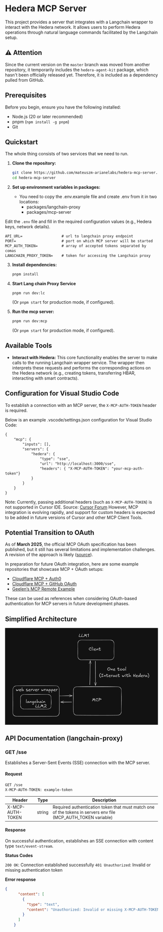 # Hedera MCP Server

This project provides a server that integrates with a Langchain wrapper to interact with the Hedera network. It allows users to perform Hedera operations through natural language commands facilitated by the Langchain setup.

## ⚠️ Attention
Since the current version on the `master` branch was moved from another repository, it temporarily includes the `hedera-agent-kit` package, which hasn't been officially released yet. Therefore, it is included as a dependency pulled from GitHub.

## Prerequisites

Before you begin, ensure you have the following installed:
- Node.js (20 or later recommended)
- pnpm (`npm install -g pnpm`)
- Git

## Quickstart
The whole thing consists of two services that we need to run.

1.  **Clone the repository:**
    ```sh
    git clone https://github.com/mateuszm-arianelabs/hedera-mcp-server.git
    cd hedera-mcp-server
    ```

2.  **Set up environment variables in packages:**
    - You need to copy the .env.example file and create .env from it in two locations:
        - packages/langchain-proxy
        - packages/mcp-server

Edit the `.env` file and fill in the required configuration values (e.g., Hedera keys, network details).
```shell
API_URL=                  # url to langchain proxy endpoint
PORT=                     # port on which MCP server will be started
MCP_AUTH_TOKEN=           # array of accepted tokens separated by comas
LANGCHAIN_PROXY_TOKEN=    # token for accessing the Langchain proxy
```

3.  **Install dependencies:**
    ```sh
    pnpm install
    ```

4.  **Start Lang chain Proxy Service**
    ```
    pnpm run dev:lc
    ```
    (Or `pnpm start` for production mode, if configured).
5.  **Run the mcp server:**
    ```sh
    pnpm run dev:mcp
    ```
    (Or `pnpm start` for production mode, if configured).

## Available Tools

-   **Interact with Hedera:** This core functionality enables the server to make calls to the running Langchain wrapper service. The wrapper then interprets these requests and performs the corresponding actions on the Hedera network (e.g., creating tokens, transferring HBAR, interacting with smart contracts).

## Configuration for Visual Studio Code
To establish a connection with an MCP server, the `X-MCP-AUTH-TOKEN` header is required.

Below is an example .vscode/settings.json configuration for Visual Studio Code:

```
{
    "mcp": {
        "inputs": [],
        "servers": {
            "hedera": {
                "type": "sse",
                "url": "http://localhost:3000/sse",
                "headers": { "X-MCP-AUTH-TOKEN": "your-mcp-auth-token"}
            }
        }
    }
}
```

Note: Currently, passing additional headers (such as `X-MCP-AUTH-TOKEN`) is not supported in Cursor IDE.
Source: [Cursor Forum](https://forum.cursor.com/t/api-key-for-sse-mcp-servers/63300)
However, MCP integration is evolving rapidly, and support for custom headers is expected to be added in future versions of Cursor and other MCP Client Tools.

## Potential Transition to OAuth

As of **March 2025**, the official MCP OAuth specification has been published, but it still has several limitations and implementation challenges. A revision of the approach is likely ([source](https://auth0.com/blog/an-introduction-to-mcp-and-authorization/)).

In preparation for future OAuth integration, here are some example repositories that showcase MCP + OAuth setups:

- [Cloudflare MCP + Auth0](https://github.com/cloudflare/ai/tree/main/demos/remote-mcp-auth0)
- [Cloudflare MCP + GitHub OAuth](https://github.com/cloudflare/ai/tree/main/demos/remote-mcp-github-oauth)
- [Geelen’s MCP Remote Example](https://github.com/geelen/mcp-remote)

These can be used as references when considering OAuth-based authentication for MCP servers in future development phases.


## Simplified Architecture

![Architecture Diagram](./docs/architecture.png) 

## API Documentation (langchain-proxy)

### GET /sse

Establishes a Server-Sent Events (SSE) connection with the MCP server.

#### Request

```
GET /sse
X-MCP-AUTH-TOKEN: example-token
```

| Header     | Type | Description                                                                                                   |
|------------|------|---------------------------------------------------------------------------------------------------------------|
| X-MCP-AUTH-TOKEN | string | Required authentication token that must match one of the tokens in servers env file (MCP_AUTH_TOKEN variable) |

#### Response

On successful authentication, establishes an SSE connection with content type `text/event-stream`.

**Status Codes**

`200 OK`: Connection established successfully
`401 Unauthorized`: Invalid or missing authentication token

**Error response**
```json
{
      "content": [
        {
          "type": "text",
          "content": "Unauthorized: Invalid or missing X-MCP-AUTH-TOKEN header"
        }
      ]
    }
```

